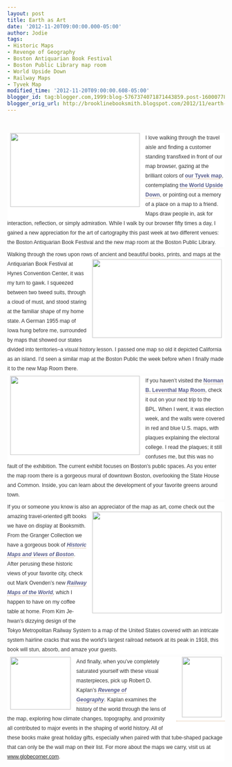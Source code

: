 ```yaml
---
layout: post
title: Earth as Art
date: '2012-11-20T09:00:00.000-05:00'
author: Jodie
tags:
- Historic Maps
- Revenge of Geography
- Boston Antiquarian Book Festival
- Boston Public Library map room
- World Upside Down
- Railway Maps
- Tyvek Map
modified_time: '2012-11-20T09:00:00.608-05:00'
blogger_id: tag:blogger.com,1999:blog-5767374071871443859.post-1600077800796064736
blogger_orig_url: http://brooklinebooksmith.blogspot.com/2012/11/earth-as-art.html
---
```


<br /><div style="background-color: white; color: #333333; font-family: Verdana, Tahoma, Arial, serif; font-size: 12.222222328186035px; line-height: 1.8em; margin-bottom: 0.5em; padding: 0px;"><a href="http://globecornerbookstore.com/blogs/wp-content/uploads/2012/11/tyvek-map-world-fullsize.jpg" style="border-bottom-color: rgb(204, 153, 102); border-bottom-style: dotted; border-bottom-width: 1px; color: #996600; font-weight: bold; margin: 0px; padding: 0px; text-decoration: initial;"><img alt="" class="alignleft size-medium wp-image-8502" height="171" src="http://globecornerbookstore.com/blogs/wp-content/uploads/2012/11/tyvek-map-world-fullsize-300x171.jpg" style="border: 0px; float: left; margin: 0px 0.5em 0.5em 0px; padding: 0px 7px 2px;" title="tyvek-map-world-fullsize" width="300" /></a>I love walking through the travel aisle and finding a customer standing transfixed in front of our map browser, gazing at the brilliant colors of&nbsp;<a href="http://www.globecorner.com/t/t3/1590.php" style="border-bottom-color: rgb(204, 153, 102); border-bottom-style: dotted; border-bottom-width: 1px; color: #585d8b; font-weight: bold; margin: 0px; padding: 0px; text-decoration: initial;">our Tyvek map</a>, contemplating&nbsp;<a href="http://www.globecorner.com/t/t29/14983.php" style="border-bottom-color: rgb(204, 153, 102); border-bottom-style: dotted; border-bottom-width: 1px; color: #585d8b; font-weight: bold; margin: 0px; padding: 0px; text-decoration: initial;">the World Upside Down</a>, or pointing out a memory of a place on a map to a friend. Maps draw people in, ask for interaction, reflection, or simply admiration. While I walk by our browser fifty times a day, I gained a new appreciation for the art of cartography this past week at two different venues: the Boston Antiquarian Book Festival and the new map room at the Boston Public Library.</div><div style="background-color: white; color: #333333; font-family: Verdana, Tahoma, Arial, serif; font-size: 12.222222328186035px; line-height: 1.8em; margin-bottom: 0.5em; padding: 0px;">Walking through the rows upon rows of ancient and beautiful books, prints, and maps at the Antiquarian<a href="http://globecornerbookstore.com/blogs/wp-content/uploads/2012/11/usa6651.jpg" style="border-bottom-color: rgb(204, 153, 102); border-bottom-style: dotted; border-bottom-width: 1px; color: #585d8b; font-weight: bold; margin: 0px; padding: 0px; text-decoration: initial;"><img alt="" class="alignright size-medium wp-image-8521" height="182" src="http://globecornerbookstore.com/blogs/wp-content/uploads/2012/11/usa6651-300x182.jpg" style="border: 0px; float: right; margin: 0px 0px 0.5em 0.5em; padding: 0px 7px 2px;" title="usa6651" width="300" /></a>&nbsp;Book Festival at Hynes Convention Center, it was my turn to gawk. I squeezed between two tweed suits, through a cloud of must, and stood staring at the familiar shape of my home state. A German 1955 map of Iowa hung before me, surrounded by maps that showed our states divided into territories–a visual history lesson. I passed one map so old it depicted California as an island. I’d seen a similar map at the Boston Public the week before when I finally made it to the new Map Room there.</div><div style="background-color: white; color: #333333; font-family: Verdana, Tahoma, Arial, serif; font-size: 12.222222328186035px; line-height: 1.8em; margin-bottom: 0.5em; padding: 0px;"><a href="http://globecornerbookstore.com/blogs/wp-content/uploads/2012/11/60d698c8a56f10a657d6d770a70a06d1.png" style="border-bottom-color: rgb(204, 153, 102); border-bottom-style: dotted; border-bottom-width: 1px; color: #585d8b; font-weight: bold; margin: 0px; padding: 0px; text-decoration: initial;"><img alt="" class="alignleft size-medium wp-image-8514" height="183" src="http://globecornerbookstore.com/blogs/wp-content/uploads/2012/11/60d698c8a56f10a657d6d770a70a06d1-300x183.png" style="border: 0px; float: left; margin: 0px 0.5em 0.5em 0px; padding: 0px 7px 2px;" title="60d698c8a56f10a657d6d770a70a06d1" width="300" /></a>If you haven’t visited the&nbsp;<a href="http://maps.bpl.org/" style="border-bottom-color: rgb(204, 153, 102); border-bottom-style: dotted; border-bottom-width: 1px; color: #585d8b; font-weight: bold; margin: 0px; padding: 0px; text-decoration: initial;">Norman B. Leventhal Map Room</a>, check it out on your next trip to the BPL.&nbsp;When I went, it was election week, and the walls&nbsp;were covered in red and blue U.S. maps, with plaques explaining the electoral college. I read the plaques; it still confuses me, but this was no fault of the exhibition. The current exhibit focuses on Boston’s public spaces. As you enter the map room there is a gorgeous mural of downtown Boston, overlooking the State House and Common. Inside, you can learn about the development of your favorite greens around town.</div><div style="background-color: white; color: #333333; font-family: Verdana, Tahoma, Arial, serif; font-size: 12.222222328186035px; line-height: 1.8em; margin-bottom: 0.5em; padding: 0px;">If you or someone you know is also an appreciator of the map as art, come check out the amazing travel-<a href="http://globecornerbookstore.com/blogs/wp-content/uploads/2012/11/9781579129163.jpg" style="border-bottom-color: rgb(204, 153, 102); border-bottom-style: dotted; border-bottom-width: 1px; color: #585d8b; font-weight: bold; margin: 0px; padding: 0px; text-decoration: initial;"><img alt="" class="alignright size-medium wp-image-8508" height="235" src="http://globecornerbookstore.com/blogs/wp-content/uploads/2012/11/9781579129163-300x235.jpg" style="border: 0px; float: right; margin: 0px 0px 0.5em 0.5em; padding: 0px 7px 2px;" title="9781579129163" width="300" /></a>oriented gift books we have on display at Booksmith. From the Granger Collection we have a gorgeous book of&nbsp;<a href="http://www.brooklinebooksmith-shop.com/book/9781579129163" style="border-bottom-color: rgb(204, 153, 102); border-bottom-style: dotted; border-bottom-width: 1px; color: #585d8b; font-weight: bold; margin: 0px; padding: 0px; text-decoration: initial;"><em style="margin: 0px; padding: 0px;">Historic Maps and Views of Boston</em></a>. After perusing these historic views of your favorite city, check out Mark Ovenden’s&nbsp;new&nbsp;<em style="margin: 0px; padding: 0px;"><a href="http://www.brooklinebooksmith-shop.com/book/9780143122401" style="border-bottom-color: rgb(204, 153, 102); border-bottom-style: dotted; border-bottom-width: 1px; color: #585d8b; font-weight: bold; margin: 0px; padding: 0px; text-decoration: initial;">Railway Maps of the World</a>,&nbsp;</em>which I happen to have on my coffee table at home. From Kim Je-hwan’s dizzying design of the Tokyo Metropolitan Railway System to a map of the United States covered with an intricate system hairline cracks that was the world’s largest railroad network at its peak in 1918, this book will stun, absorb, and amaze your guests.</div><div style="background-color: white; color: #333333; font-family: Verdana, Tahoma, Arial, serif; font-size: 12.222222328186035px; line-height: 1.8em; margin-bottom: 0.5em; padding: 0px;"><a href="http://globecornerbookstore.com/blogs/wp-content/uploads/2012/11/FC9781400069835.jpg" style="border-bottom-color: rgb(204, 153, 102); border-bottom-style: dotted; border-bottom-width: 1px; clear: right; color: #585d8b; float: right; font-weight: bold; margin-bottom: 1em; margin-left: 1em; margin-top: 0px; padding: 0px; text-decoration: initial;"><img alt="" class="alignright size-full wp-image-8504" height="140" src="http://globecornerbookstore.com/blogs/wp-content/uploads/2012/11/FC9781400069835.jpg" style="border: 0px; float: right; margin: 0px 0px 0.5em 0.5em; padding: 0px 7px 2px;" title="FC9781400069835" width="92" /></a><a href="http://globecornerbookstore.com/blogs/wp-content/uploads/2012/11/FC9780143122401.jpg" style="border-bottom-color: rgb(204, 153, 102); border-bottom-style: dotted; border-bottom-width: 1px; color: #585d8b; font-weight: bold; margin: 0px; padding: 0px; text-decoration: initial;"><img alt="" class="alignleft size-full wp-image-8505" height="122" src="http://globecornerbookstore.com/blogs/wp-content/uploads/2012/11/FC9780143122401.jpg" style="border: 0px; float: left; margin: 0px 0.5em 0.5em 0px; padding: 0px 7px 2px;" title="FC9780143122401" width="140" /></a>And finally, when you’ve completely saturated yourself with these visual masterpieces,&nbsp;pick up Robert D. Kaplan’s&nbsp;<em style="margin: 0px; padding: 0px;"><a href="http://www.brooklinebooksmith-shop.com/book/9781400069835" style="border-bottom-color: rgb(204, 153, 102); border-bottom-style: dotted; border-bottom-width: 1px; color: #585d8b; font-weight: bold; margin: 0px; padding: 0px; text-decoration: initial;">Revenge of Geography</a>.&nbsp;</em>Kaplan&nbsp;examines the history of the world through the lens of the map, exploring how climate changes, topography, and proximity all contributed to major events in the shaping of world history. All of these books make great holiday gifts, especially when paired with that tube-shaped package that can only be the wall map on their list. For more about the maps we carry, visit us at <a href="http://www.globecorner.com/">www.globecorner.com</a>.</div>